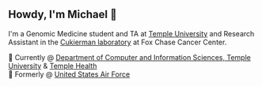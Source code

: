 ## Howdy, I'm Michael 👋
I'm a Genomic Medicine student and TA at [Temple University](https://www.temple.edu/) and Research Assistant in the [Cukierman laboratory](https://www.foxchase.org/edna-cukierman) at Fox Chase Cancer Center.

🦉 Currently @ [Department of Computer and Information Sciences, Temple University](https://cis.temple.edu) & [Temple Health](https://www.templehealth.org)\
🦅 Formerly @ [United States Air Force](https://af.mil)
